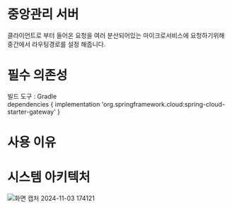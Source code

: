 

# 중앙관리 서버
클라이언트로 부터 들어온 요청을 여러 분산되어있는 마이크로서비스에 요청하기위해 중간에서 라우팅경로를 설정 해줍니다.

# 필수 의존성
빌드 도구 : Gradle
<br>
dependencies {
	implementation 'org.springframework.cloud:spring-cloud-starter-gateway'
 }

# 사용 이유


# 시스템 아키텍처
![화면 캡처 2024-11-03 174121](https://github.com/user-attachments/assets/803d0c49-0b52-4082-a861-0433e0962213)
